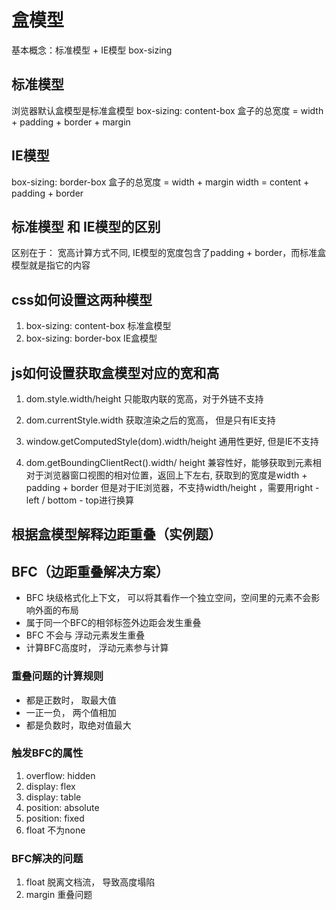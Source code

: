 # 盒模型

基本概念：标准模型 + IE模型
box-sizing

## 标准模型

浏览器默认盒模型是标准盒模型
box-sizing: content-box
盒子的总宽度 = width + padding + border + margin

## IE模型

box-sizing: border-box
盒子的总宽度 = width + margin
width = content + padding + border

## 标准模型 和 IE模型的区别

区别在于： 宽高计算方式不同, IE模型的宽度包含了padding + border，而标准盒模型就是指它的内容

## css如何设置这两种模型

1. box-sizing: content-box 标准盒模型
2. box-sizing: border-box IE盒模型

## js如何设置获取盒模型对应的宽和高

1. dom.style.width/height 只能取内联的宽高，对于外链不支持
2. dom.currentStyle.width 获取渲染之后的宽高， 但是只有IE支持
3. window.getComputedStyle(dom).width/height  通用性更好, 但是IE不支持

4. dom.getBoundingClientRect().width/ height 兼容性好，能够获取到元素相对于浏览器窗口视图的相对位置，返回上下左右, 获取到的宽度是width + padding + border
    但是对于IE浏览器，不支持width/height ，需要用right - left / bottom - top进行换算

## 根据盒模型解释边距重叠（实例题）

## BFC（边距重叠解决方案）

- BFC 块级格式化上下文， 可以将其看作一个独立空间，空间里的元素不会影响外面的布局
- 属于同一个BFC的相邻标签外边距会发生重叠
- BFC 不会与 浮动元素发生重叠
- 计算BFC高度时， 浮动元素参与计算

### 重叠问题的计算规则

- 都是正数时， 取最大值
- 一正一负， 两个值相加
- 都是负数时，取绝对值最大

### 触发BFC的属性

1. overflow: hidden
2. display: flex
3. display: table
4. position: absolute
5. position: fixed
6. float 不为none

### BFC解决的问题

1. float 脱离文档流， 导致高度塌陷
2. margin 重叠问题
